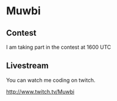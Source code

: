 Muwbi
=====
Contest
------------------------------------------------
I am taking part in the contest at 1600 UTC

Livestream
--------------------
You can watch me coding on twitch.

<http://www.twitch.tv/Muwbi>
